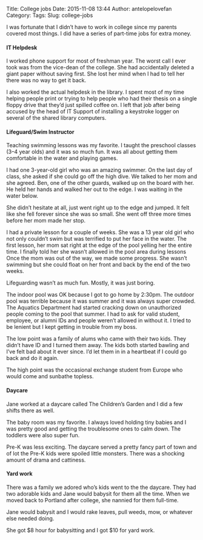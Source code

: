 Title: College jobs
Date: 2015-11-08 13:44
Author: antelopelovefan
Category: 
Tags: 
Slug: college-jobs

I was fortunate that I didn’t have to work in college since my parents covered most things. I did have a series of part-time jobs for extra money.

#### IT Helpdesk

I worked phone support for most of freshman year. The worst call I ever took was from the vice-dean of the college. She had accidentally deleted a giant paper without saving first. She lost her mind when I had to tell her there was no way to get it back.

I also worked the actual helpdesk in the library. I spent most of my time helping people print or trying to help people who had their thesis on a single floppy drive that they’d just spilled coffee on. I left that job after being accused by the head of IT Support of installing a keystroke logger on several of the shared library computers.

#### Lifeguard/Swim Instructor

Teaching swimming lessons was my favorite. I taught the preschool classes (3–4 year olds) and it was so much fun. It was all about getting them comfortable in the water and playing games.

I had one 3-year-old girl who was an amazing swimmer. On the last day of class, she asked if she could go off the high dive. We talked to her mom and she agreed. Ben, one of the other guards, walked up on the board with her. He held her hands and walked her out to the edge. I was waiting in the water below.

She didn’t hesitate at all, just went right up to the edge and jumped. It felt like she fell forever since she was so small. She went off three more times before her mom made her stop.

I had a private lesson for a couple of weeks. She was a 13 year old girl who not only couldn’t swim but was terrified to put her face in the water. The first lesson, her mom sat right at the edge of the pool yelling her the entire time. I finally told her she wasn’t allowed in the pool area during lessons Once the mom was out of the way, we made some progress. She wasn’t swimming but she could float on her front and back by the end of the two weeks.

Lifeguarding wasn’t as much fun. Mostly, it was just boring.

The indoor pool was OK because I got to go home by 2:30pm. The outdoor pool was terrible because it was summer and it was always super crowded. The Aquatics Department had started cracking down on unauthorized people coming to the pool that summer. I had to ask for valid student, employee, or alumni IDs and people weren’t allowed in without it. I tried to be lenient but I kept getting in trouble from my boss.

The low point was a family of alums who came with their two kids. They didn’t have ID and I turned them away. The kids both started bawling and I’ve felt bad about it ever since. I’d let them in in a heartbeat if I could go back and do it again.

The high point was the occasional exchange student from Europe who would come and sunbathe topless.

#### Daycare

Jane worked at a daycare called The Children’s Garden and I did a few shifts there as well.

The baby room was my favorite. I always loved holding tiny babies and I was pretty good and getting the troublesome ones to calm down. The toddlers were also super fun.

Pre-K was less exciting. The daycare served a pretty fancy part of town and of lot the Pre-K kids were spoiled little monsters. There was a shocking amount of drama and cattiness.

#### Yard work

There was a family we adored who’s kids went to the the daycare. They had two adorable kids and Jane would babysit for them all the time. When we moved back to Portland after college, she nannied for them full-time.

Jane would babysit and I would rake leaves, pull weeds, mow, or whatever else needed doing.

She got $8 hour for babysitting and I got $10 for yard work.

